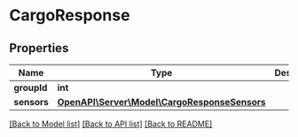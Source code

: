 # CargoResponse

## Properties
Name | Type | Description | Notes
------------ | ------------- | ------------- | -------------
**groupId** | **int** |  | [optional] 
**sensors** | [**OpenAPI\Server\Model\CargoResponseSensors**](CargoResponseSensors.md) |  | [optional] 

[[Back to Model list]](../README.md#documentation-for-models) [[Back to API list]](../README.md#documentation-for-api-endpoints) [[Back to README]](../README.md)


